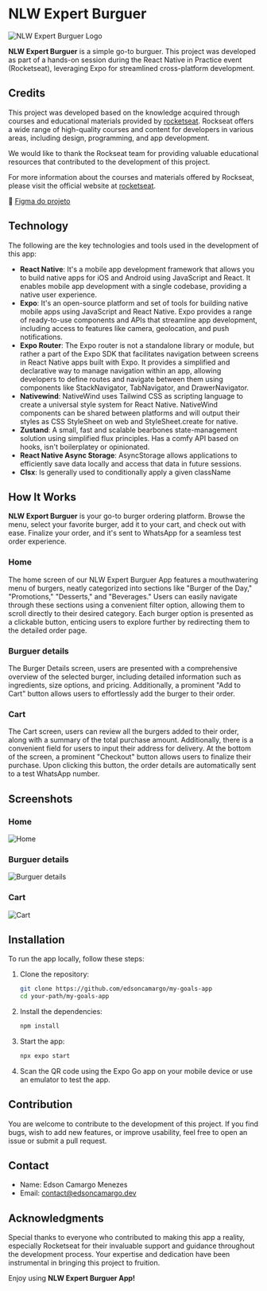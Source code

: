 # NLW Expert Burguer

![NLW Expert Burguer Logo](./assets/images/icon.png)

**NLW Expert Burguer** is a simple go-to burguer. This project was developed as part of a hands-on session during the React Native in Practice event (Rocketseat), leveraging Expo for streamlined cross-platform development.

## Credits

This project was developed based on the knowledge acquired through courses and educational materials provided by [rocketseat](https://www.rocketseat.com.br). Rockseat offers a wide range of high-quality courses and content for developers in various areas, including design, programming, and app development.

We would like to thank the Rockseat team for providing valuable educational resources that contributed to the development of this project.

For more information about the courses and materials offered by Rockseat, please visit the official website at [rocketseat](https://www.rocketseat.com.br).

🎨 [Figma do projeto](https://www.figma.com/community/file/1336456468568916765/nlw-expert-orders)

## Technology

The following are the key technologies and tools used in the development of this app:

- **React Native**: It's a mobile app development framework that allows you to build native apps for iOS and Android using JavaScript and React. It enables mobile app development with a single codebase, providing a native user experience.
- **Expo**: It's an open-source platform and set of tools for building native mobile apps using JavaScript and React Native. Expo provides a range of ready-to-use components and APIs that streamline app development, including access to features like camera, geolocation, and push notifications.
- **Expo Router**: The Expo router is not a standalone library or module, but rather a part of the Expo SDK that facilitates navigation between screens in React Native apps built with Expo. It provides a simplified and declarative way to manage navigation within an app, allowing developers to define routes and navigate between them using components like StackNavigator, TabNavigator, and DrawerNavigator.
- **Nativewind**: NativeWind uses Tailwind CSS as scripting language to create a universal style system for React Native. NativeWind components can be shared between platforms and will output their styles as CSS StyleSheet on web and StyleSheet.create for native.
- **Zustand**: A small, fast and scalable bearbones state-management solution using simplified flux principles. Has a comfy API based on hooks, isn't boilerplatey or opinionated.
- **React Native Async Storage**: AsyncStorage allows applications to efficiently save data locally and access that data in future sessions.
- **Clsx**: Is generally used to conditionally apply a given className

## How It Works

**NLW Export Burguer** is your go-to burger ordering platform. Browse the menu, select your favorite burger, add it to your cart, and check out with ease. Finalize your order, and it's sent to WhatsApp for a seamless test order experience.

### Home

The home screen of our NLW Expert Burguer App features a mouthwatering menu of burgers, neatly categorized into sections like "Burger of the Day," "Promotions," "Desserts," and "Beverages." Users can easily navigate through these sections using a convenient filter option, allowing them to scroll directly to their desired category. Each burger option is presented as a clickable button, enticing users to explore further by redirecting them to the detailed order page.

### Burguer details

The Burger Details screen, users are presented with a comprehensive overview of the selected burger, including detailed information such as ingredients, size options, and pricing. Additionally, a prominent "Add to Cart" button allows users to effortlessly add the burger to their order.

### Cart

The Cart screen, users can review all the burgers added to their order, along with a summary of the total purchase amount. Additionally, there is a convenient field for users to input their address for delivery. At the bottom of the screen, a prominent "Checkout" button allows users to finalize their purchase. Upon clicking this button, the order details are automatically sent to a test WhatsApp number.

## Screenshots

### Home

![Home](./assets/screenshots/1.png)

### Burguer details

![Burguer details](./assets/screenshots/2.png)

### Cart

![Cart](./assets/screenshots/3.png)

## Installation

To run the app locally, follow these steps:

1. Clone the repository:

   ```bash
   git clone https://github.com/edsoncamargo/my-goals-app
   cd your-path/my-goals-app
   ```

2. Install the dependencies:

   ```bash
   npm install
   ```

3. Start the app:

   ```bash
   npx expo start
   ```

4. Scan the QR code using the Expo Go app on your mobile device or use an emulator to test the app.

## Contribution

You are welcome to contribute to the development of this project. If you find bugs, wish to add new features, or improve usability, feel free to open an issue or submit a pull request.

## Contact

- Name: Edson Camargo Menezes
- Email: contact@edsoncamargo.dev

## Acknowledgments

Special thanks to everyone who contributed to making this app a reality, especially Rocketseat for their invaluable support and guidance throughout the development process. Your expertise and dedication have been instrumental in bringing this project to fruition.

Enjoy using **NLW Expert Burguer App!**
